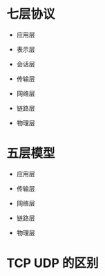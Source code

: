 # 七层协议

* 应用层

* 表示层

* 会话层

* 传输层

* 网络层

* 链路层

* 物理层

# 五层模型

* 应用层

* 传输层

* 网络层

* 链路层

* 物理层


# TCP UDP 的区别
